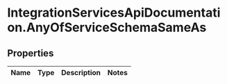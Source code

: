 # IntegrationServicesApiDocumentation.AnyOfServiceSchemaSameAs

## Properties
Name | Type | Description | Notes
------------ | ------------- | ------------- | -------------
